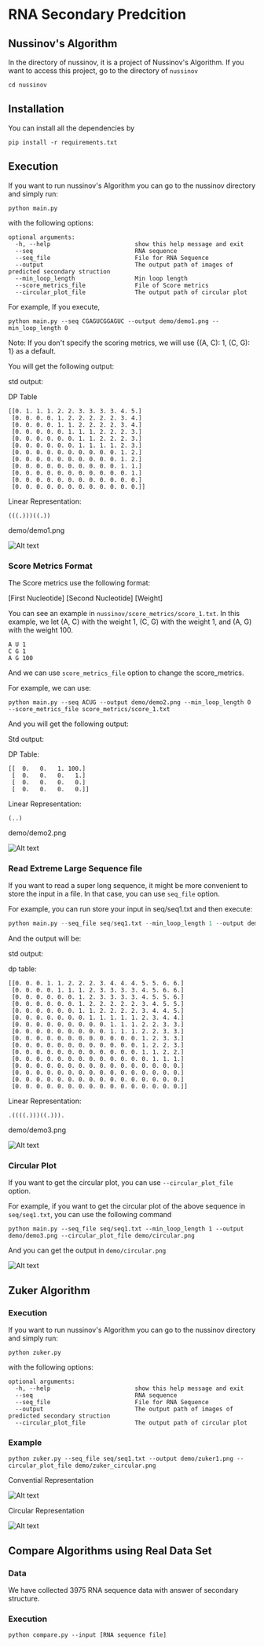 # RNA Secondary Predcition

## Nussinov's Algorithm
In the directory of nussinov, it is a project of Nussinov's Algorithm.
If you want to access this project, go to the directory of `nussinov`

```
cd nussinov
```

## Installation
You can install all the dependencies by

```
pip install -r requirements.txt
```

## Execution

If you want to run nussinov's Algorithm you can go to the nussinov directory and simply run:

```
python main.py
```

with the following options:

```
optional arguments:
  -h, --help                        show this help message and exit
  --seq                             RNA sequence
  --seq_file                        File for RNA Sequence
  --output                          The output path of images of predicted secondary struction
  --min_loop_length                 Min loop length
  --score_metrics_file              File of Score metrics
  --circular_plot_file              The output path of circular plot

```

For example, If you execute,

```
python main.py --seq CGAGUCGGAGUC --output demo/demo1.png --min_loop_length 0
```

Note: If you don't specify the scoring metrics, we will use {(A, C): 1, (C, G): 1} as a default.

You will get the following output:

std output:

DP Table

```
[[0. 1. 1. 1. 2. 2. 3. 3. 3. 3. 4. 5.]
 [0. 0. 0. 0. 1. 2. 2. 2. 2. 2. 3. 4.]
 [0. 0. 0. 0. 1. 1. 2. 2. 2. 2. 3. 4.]
 [0. 0. 0. 0. 0. 1. 1. 1. 2. 2. 2. 3.]
 [0. 0. 0. 0. 0. 0. 1. 1. 2. 2. 2. 3.]
 [0. 0. 0. 0. 0. 0. 1. 1. 1. 1. 2. 3.]
 [0. 0. 0. 0. 0. 0. 0. 0. 0. 0. 1. 2.]
 [0. 0. 0. 0. 0. 0. 0. 0. 0. 0. 1. 2.]
 [0. 0. 0. 0. 0. 0. 0. 0. 0. 0. 1. 1.]
 [0. 0. 0. 0. 0. 0. 0. 0. 0. 0. 0. 1.]
 [0. 0. 0. 0. 0. 0. 0. 0. 0. 0. 0. 0.]
 [0. 0. 0. 0. 0. 0. 0. 0. 0. 0. 0. 0.]]
```

Linear Representation:

```
(((.)))((.))
```

demo/demo1.png

![Alt text](nussinov/demo/demo1.png)

### Score Metrics Format
The Score metrics use the following format:

[First Nucleotide] [Second Nucleotide] [Weight]

You can see an example in `nussinov/score_metrics/score_1.txt`. In this example, we let (A, C) with the weight 1, (C, G) with the weight 1, and (A, G) with the weight 100.

```
A U 1
C G 1
A G 100
```

And we can use `score_metrics_file` option to change the score_metrics.

For example, we can use:

```
python main.py --seq ACUG --output demo/demo2.png --min_loop_length 0 --score_metrics_file score_metrics/score_1.txt
```

And you will get the following output:

Std output:

DP Table:

```
[[  0.   0.   1. 100.]
 [  0.   0.   0.   1.]
 [  0.   0.   0.   0.]
 [  0.   0.   0.   0.]]

```

Linear Representation:

```
(..)
```

demo/demo2.png

![Alt text](nussinov/demo/demo2.png)

### Read Extreme Large Sequence file

If you want to read a super long sequence, it might be more convenient to store the input in a file. In that case, you can use `seq_file` option.

For example, you can run store your input in seq/seq1.txt and then execute:

```python
python main.py --seq_file seq/seq1.txt --min_loop_length 1 --output demo/demo3.png
```

And the output will be:

std output:

dp table:

```
[[0. 0. 0. 1. 1. 2. 2. 2. 3. 4. 4. 4. 5. 5. 6. 6.]
 [0. 0. 0. 0. 1. 1. 1. 2. 3. 3. 3. 3. 4. 5. 6. 6.]
 [0. 0. 0. 0. 0. 0. 1. 2. 3. 3. 3. 3. 4. 5. 5. 6.]
 [0. 0. 0. 0. 0. 0. 1. 2. 2. 2. 2. 2. 3. 4. 5. 5.]
 [0. 0. 0. 0. 0. 0. 1. 1. 2. 2. 2. 2. 3. 4. 4. 5.]
 [0. 0. 0. 0. 0. 0. 0. 1. 1. 1. 1. 1. 2. 3. 4. 4.]
 [0. 0. 0. 0. 0. 0. 0. 0. 0. 1. 1. 1. 2. 2. 3. 3.]
 [0. 0. 0. 0. 0. 0. 0. 0. 0. 1. 1. 1. 2. 2. 3. 3.]
 [0. 0. 0. 0. 0. 0. 0. 0. 0. 0. 0. 0. 1. 2. 3. 3.]
 [0. 0. 0. 0. 0. 0. 0. 0. 0. 0. 0. 0. 1. 2. 2. 3.]
 [0. 0. 0. 0. 0. 0. 0. 0. 0. 0. 0. 0. 1. 1. 2. 2.]
 [0. 0. 0. 0. 0. 0. 0. 0. 0. 0. 0. 0. 0. 1. 1. 1.]
 [0. 0. 0. 0. 0. 0. 0. 0. 0. 0. 0. 0. 0. 0. 0. 0.]
 [0. 0. 0. 0. 0. 0. 0. 0. 0. 0. 0. 0. 0. 0. 0. 0.]
 [0. 0. 0. 0. 0. 0. 0. 0. 0. 0. 0. 0. 0. 0. 0. 0.]
 [0. 0. 0. 0. 0. 0. 0. 0. 0. 0. 0. 0. 0. 0. 0. 0.]]
```

Linear Representation:

```
.((((.)))((.))).
```

demo/demo3.png

![Alt text](nussinov/demo/demo3.png)

### Circular Plot
If you want to get the circular plot, you can use `--circular_plot_file` option.

For example, if you want to get the circular plot of the above sequence in `seq/seq1.txt`, you can use the following command


```
python main.py --seq_file seq/seq1.txt --min_loop_length 1 --output demo/demo3.png --circular_plot_file demo/circular.png
```

And you can get the output in `demo/circular.png`

![Alt text](nussinov/demo/circular.png)

## Zuker Algorithm

### Execution

If you want to run nussinov's Algorithm you can go to the nussinov directory and simply run:

```
python zuker.py
```

with the following options:

```
optional arguments:
  -h, --help                        show this help message and exit
  --seq                             RNA sequence
  --seq_file                        File for RNA Sequence
  --output                          The output path of images of predicted secondary struction
  --circular_plot_file              The output path of circular plot
```

### Example

```
python zuker.py --seq_file seq/seq1.txt --output demo/zuker1.png --circular_plot_file demo/zuker_circular.png
```

Convential Representation

![Alt text](nussinov/demo/zuker1.png)

Circular Representation

![Alt text](nussinov/demo/zuker_circular.png)

## Compare Algorithms using Real Data Set

### Data
We have collected 3975 RNA sequence data with answer of secondary structure.

### Execution

```
python compare.py --input [RNA sequence file]
```
